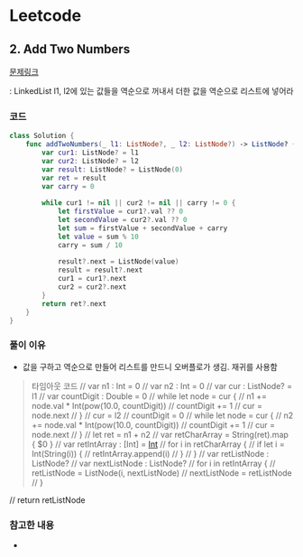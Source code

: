 # Leetcode

## 2. Add Two Numbers


[문제링크](https://leetcode.com/problems/add-two-numbers/)

: LinkedList l1, l2에 있는 값들을 역순으로 꺼내서 더한 값을 역순으로 리스트에 넣어라


### 코드

```swift
class Solution {
    func addTwoNumbers(_ l1: ListNode?, _ l2: ListNode?) -> ListNode? {
        var cur1: ListNode? = l1
        var cur2: ListNode? = l2
        var result: ListNode? = ListNode(0)
        var ret = result
        var carry = 0
        
        while cur1 != nil || cur2 != nil || carry != 0 {
            let firstValue = cur1?.val ?? 0
            let secondValue = cur2?.val ?? 0
            let sum = firstValue + secondValue + carry
            let value = sum % 10
            carry = sum / 10
            
            result?.next = ListNode(value)
            result = result?.next
            cur1 = cur1?.next
            cur2 = cur2?.next
        }
        return ret?.next
    }
}
```

### 풀이 이유
- 값을 구하고 역순으로 만들어 리스트를 만드니 오버플로가 생김. 재귀를 사용함
> 타임아웃 코드
//         var n1 : Int = 0
//         var n2 : Int = 0
//         var cur : ListNode? = l1
//         var countDigit : Double = 0
//         while let node = cur {
//             n1 += node.val * Int(pow(10.0, countDigit))
//             countDigit += 1
//             cur = node.next
//         }
//         cur = l2
//         countDigit = 0
//         while let node = cur {
//             n2 += node.val * Int(pow(10.0, countDigit))
//             countDigit += 1
//             cur = node.next
//         }
//         let ret = n1 + n2
//         var retCharArray = String(ret).map { $0 }
//         var retIntArray : [Int] = [Int]()
//         for i in retCharArray {
//             if let i = Int(String(i)) {
//                 retIntArray.append(i)
//             }
//         }
//         var retListNode : ListNode?
//         var nextListNode : ListNode?
//         for i in retIntArray {
//             retListNode = ListNode(i, nextListNode)
//             nextListNode = retListNode
//         }
        
//         return retListNode

### 참고한 내용
- 